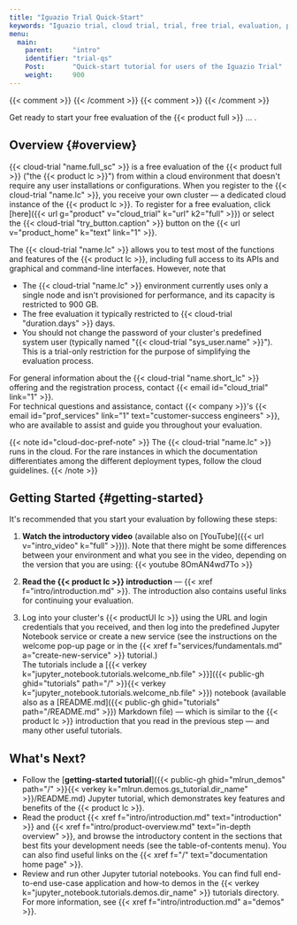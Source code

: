 ```yaml
---
title: "Iguazio Trial Quick-Start"
keywords: "Iguazio trial, cloud trial, trial, free trial, evaluation, product evaulation, getting started, quick-start, introduction, v3io tutorials, platform tutorials, tutorials, api examples, code examples, code walkthroughs, jupyter, jupypter notebooks, dashboard, UI, demos, v3io"
menu:
  main:
    parent:     "intro"
    identifier: "trial-qs"
    Post:       "Quick-start tutorial for users of the Iguazio Trial"
    weight:     900
---
```

{{< comment >}}<!-- [InfraInfo] [ci-no-shcd-in-front-matter] The title should
  use {{< cloud-trial "name.full_tc" >}}. -->
{{< /comment >}}
{{< comment >}}<!-- [TODO-SITE-RESTRUCT-P2] Edit the content + check links. -->
{{< /comment >}}

Get ready to start your free evaluation of the {{< product full >}} ... .

<!-- //////////////////////////////////////// -->
## Overview {#overview}

{{< cloud-trial "name.full_sc" >}} is a free evaluation of the {{< product full >}} ("the {{< product lc >}}") from within a cloud environment that doesn't require any user installations or configurations.
When you register to the {{< cloud-trial "name.lc" >}}, you receive your own cluster &mdash; a dedicated cloud instance of the {{< product lc >}}.
To register for a free evaluation, click [here]({{< url g="product" v="cloud_trial" k="url" k2="full" >}}) or select the <gui-label>{{< cloud-trial "try_button.caption" >}}</gui-label> button on the {{< url v="product_home" k="text" link="1" >}}.

The {{< cloud-trial "name.lc" >}} allows you to test most of the functions and features of the {{< product lc >}}, including full access to its APIs and graphical and command-line interfaces.
However, note that

- <a id="trial-restriction-num-nodes"></a>The {{< cloud-trial "name.lc" >}} environment currently uses only a single node and isn't provisioned for performance, and its capacity is restricted to 900 GB.
- <a id="trial-restriction-eval-duration"></a> The free evaluation it typically restricted to {{< cloud-trial "duration.days" >}} days.
- <a id="trial-restriction-sys-pwd-dont-change"></a>You should not change the password of your cluster's predefined system user (typically named "{{< cloud-trial "sys_user.name" >}}").
    This is a trial-only restriction for the purpose of simplifying the evaluation process.

For general information about the {{< cloud-trial "name.short_lc" >}} offering and the registration process, contact {{< email id="cloud_trial" link="1" >}}.
<br/>
For technical questions and assistance, contact {{< company >}}'s {{< email id="prof_services" link="1" text="customer-success engineers" >}}, who are available to assist and guide you throughout your evaluation.

{{< note id="cloud-doc-pref-note" >}}
The {{< cloud-trial "name.lc" >}} runs in the cloud.
For the rare instances in which the documentation differentiates among the different deployment types, follow the cloud guidelines.
{{< /note >}}

<!-- //////////////////////////////////////// -->
## Getting Started {#getting-started}

It's recommended that you start your evaluation by following these steps:

1.  <a id="intro-video"></a>**Watch the introductory video** (available also on [YouTube]({{< url v="intro_video" k="full" >}})).
    Note that there might be some differences between your environment and what you see in the video, depending on the version that you are using:
    {{< youtube 8OmAN4wd7To >}}

2.  <a id="intro-doc"></a>**Read the {{< product lc >}} introduction** &mdash; {{< xref f="intro/introduction.md" >}}.
    The introduction also contains useful links for continuing your evaluation.

3.  <a id="juoyter-tutorials"></a>Log into your cluster's {{< productUI lc >}} using the URL and login credentials that you received, and then log into the predefined Jupyter Notebook service or create a new service (see the instructions on the welcome pop-up page or in the {{< xref f="services/fundamentals.md" a="create-new-service" >}} tutorial.)
    <br/>
    The tutorials include a [<file>{{< verkey k="jupyter_notebook.tutorials.welcome_nb.file" >}}</file>]({{< public-gh ghid="tutorials" path="/" >}}{{< verkey k="jupyter_notebook.tutorials.welcome_nb.file" >}}) notebook (available also as a [<file>README.md</file>]({{< public-gh ghid="tutorials" path="/README.md" >}}) Markdown file) &mdash; which is similar to the {{< product lc >}} introduction that you read in the previous step &mdash; and many other useful tutorials.

<!-- //////////////////////////////////////// -->
## What's Next?

- Follow the [**getting-started tutorial**]({{< public-gh ghid="mlrun_demos" path="/" >}}{{< verkey k="mlrun.demos.gs_tutorial.dir_name" >}}/README.md) Jupyter tutorial, which demonstrates key features and benefits of the {{< product lc >}}.
- Read the product {{< xref f="intro/introduction.md" text="introduction" >}} and {{< xref f="intro/product-overview.md" text="in-depth overview" >}}, and browse the introductory content in the sections that best fits your development needs (see the table-of-contents menu).
    You can also find useful links on the {{< xref f="/" text="documentation home page" >}}.
- Review and run other Jupyter tutorial notebooks.
    You can find full end-to-end use-case application and how-to demos in the <dirname>{{< verkey k="jupyter_notebook.tutorials.demos.dir_name" >}}</dirname> tutorials directory.
    For more information, see {{< xref f="intro/introduction.md" a="demos" >}}.

